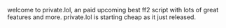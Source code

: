 welcome to private.lol, an paid upcoming best ff2 script with lots of great features and more.
private.lol is starting cheap as it just released.
